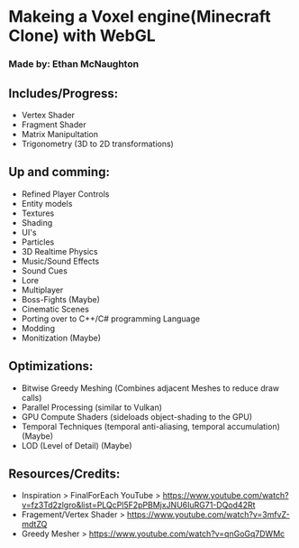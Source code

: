 # Makeing a Voxel engine(Minecraft Clone) with WebGL

### Made by: Ethan McNaughton

## Includes/Progress:
- Vertex Shader
- Fragment Shader
- Matrix Manipultation
- Trigonometry (3D to 2D transformations)

## Up and comming:
- Refined Player Controls
- Entity models
- Textures
- Shading
- UI's
- Particles
- 3D Realtime Physics
- Music/Sound Effects
- Sound Cues
- Lore
- Multiplayer
- Boss-Fights (Maybe)
- Cinematic Scenes
- Porting over to C++/C# programming Language
- Modding
- Monitization (Maybe)

## Optimizations:
- Bitwise Greedy Meshing (Combines adjacent Meshes to reduce draw calls)
- Parallel Processing (similar to Vulkan)
- GPU Compute Shaders (sideloads object-shading to the GPU)
- Temporal Techniques (temporal anti-aliasing, temporal accumulation) (Maybe)
- LOD (Level of Detail) (Maybe)

## Resources/Credits:
- Inspiration > FinalForEach YouTube > https://www.youtube.com/watch?v=fz3Td2zlgro&list=PLQcPl5F2pPBMjxJNU6IuRG71-DQod42Rt
- Fragement/Vertex Shader > https://www.youtube.com/watch?v=3mfvZ-mdtZQ
- Greedy Mesher > https://www.youtube.com/watch?v=qnGoGq7DWMc